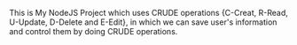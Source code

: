 This is My NodeJS Project which uses CRUDE operations {C-Creat, R-Read, U-Update, D-Delete and E-Edit}, in which we can save user's information and control them by doing CRUDE operations.
